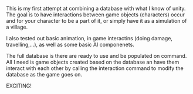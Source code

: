This is my first attempt at combining a database with what I know of unity. The goal is to have interactions between
game objects (characters) occur and for your character to be a part of it, or simply have it as a simulation
of a village.

I also tested out basic animation, in game interactins (doing damage, travelling,...), as well as some basic AI componenets.

The full database is there are ready to use and be populated on command. All I need is game objects created based on the database
an have them interact with each other by calling the interaction command to modify the database as the game goes on.

EXCITING!
